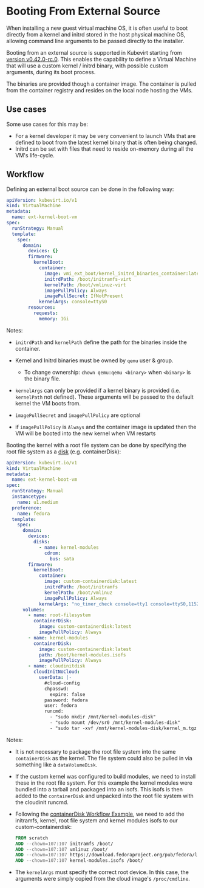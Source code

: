 # Booting From External Source

When installing a new guest virtual machine OS, it is often useful to boot directly from a kernel and initrd stored in
the host physical machine OS, allowing command line arguments to be passed directly to the installer.

Booting from an external source is supported in Kubevirt starting from [version v0.42.0-rc.0](https://github.com/kubevirt/kubevirt/releases/tag/v0.42.0-rc.0).
This enables the capability to define a Virtual Machine that will use a custom kernel / initrd binary, with possible
custom arguments, during its boot process.

The binaries are provided though a container image.
The container is pulled from the container registry and resides on the local node hosting the VMs.

## Use cases
Some use cases for this may be:
- For a kernel developer it may be very convenient to launch VMs that are defined to boot from the latest kernel binary
that is often being changed.
- Initrd can be set with files that need to reside on-memory during all the VM's life-cycle.

## Workflow
Defining an external boot source can be done in the following way:
```yaml
apiVersion: kubevirt.io/v1
kind: VirtualMachine
metadata:
  name: ext-kernel-boot-vm
spec:
  runStrategy: Manual
  template:
    spec:
      domain:
        devices: {}
        firmware:
          kernelBoot:
            container:
              image: vmi_ext_boot/kernel_initrd_binaries_container:latest
              initrdPath: /boot/initramfs-virt
              kernelPath: /boot/vmlinuz-virt
              imagePullPolicy: Always
              imagePullSecret: IfNotPresent
            kernelArgs: console=ttyS0
        resources:
          requests:
            memory: 1Gi
```

Notes:

- `initrdPath` and `kernelPath` define the path for the binaries inside the container.

- Kernel and Initrd binaries must be owned by `qemu` user & group.
  - To change ownership: `chown qemu:qemu <binary>` when `<binary>` is the binary file.

- `kernelArgs` can only be provided if a kernel binary is provided (i.e. `kernelPath` not defined). These
arguments will be passed to the default kernel the VM boots from.
  
- `imagePullSecret` and `imagePullPolicy` are optional

- if `imagePullPolicy` is `Always` and the container image is updated then the VM will be booted
  into the new kernel when VM restarts


Booting the kernel with a root file system can be done by specifying the root file system as a
[disk](https://kubevirt.io/user-guide/storage/disks_and_volumes/) (e.g. containerDisk):
```yaml
apiVersion: kubevirt.io/v1
kind: VirtualMachine
metadata:
  name: ext-kernel-boot-vm
spec:
  runStrategy: Manual
  instancetype:
    name: u1.medium
  preference:
    name: fedora
  template:
    spec:
      domain:
        devices:
          disks:
            - name: kernel-modules
              cdrom:
                bus: sata
        firmware:
          kernelBoot:
            container:
              image: custom-containerdisk:latest
              initrdPath: /boot/initramfs
              kernelPath: /boot/vmlinuz
              imagePullPolicy: Always
            kernelArgs: "no_timer_check console=tty1 console=ttyS0,115200n8 systemd=off root=/dev/vda4 rootflags=subvol=root"
      volumes:
        - name: root-filesystem
          containerDisk:
            image: custom-containerdisk:latest
            imagePullPolicy: Always
        - name: kernel-modules
          containerDisk:
            image: custom-containerdisk:latest
            path: /boot/kernel-modules.isofs
            imagePullPolicy: Always
        - name: cloudinitdisk
          cloudInitNoCloud:
            userData: |-
              #cloud-config
              chpasswd:
                expire: false
              password: fedora
              user: fedora
              runcmd:
                - "sudo mkdir /mnt/kernel-modules-disk"
                - "sudo mount /dev/sr0 /mnt/kernel-modules-disk"
                - "sudo tar -xvf /mnt/kernel-modules-disk/kernel_m.tgz --directory /usr/lib/modules/"
```

Notes:

- It is not necessary to package the root file system into the same `containerDisk` as the kernel. The file system
  could also be pulled in via something like a `dataVolumeDisk`.

- If the custom kernel was configured to build modules, we need to install these in the root file system. For this
  example the kernel modules were bundled into a tarball and packaged into an isofs. This isofs is then added to
  the `containerDisk` and unpacked into the root file system with the cloudinit runcmd.

- Following the [containerDisk Workflow Example](https://kubevirt.io/user-guide/storage/disks_and_volumes/#containerdisk-workflow-example),
  we need to add the initramfs, kernel, root file system and kernel modules isofs to our custom-containerdisk:
  ```dockerfile
  FROM scratch
  ADD --chown=107:107 initramfs /boot/
  ADD --chown=107:107 vmlinuz /boot/
  ADD --chown=107:107 https://download.fedoraproject.org/pub/fedora/linux/releases/42/Cloud/x86_64/images/Fedora-Cloud-Base-Generic-42-1.1.x86_64.qcow2 /disk/
  ADD --chown=107:107 kernel-modules.isofs /boot/
  ```
- The `kernelArgs` must specify the correct root device. In this case, the arguments were simply copied from the cloud
  image's `/proc/cmdline`.
